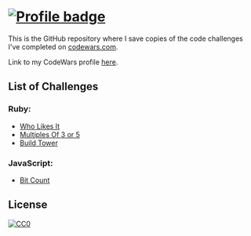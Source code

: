 
# [![Profile badge](https://www.codewars.com/users/sonny-maan/badges/large)](https://www.codewars.com/users/sonny-maan)
This is the GitHub repository where I save copies of the code challenges I've completed on [codewars.com](https://www.codewars.com/).

Link to my CodeWars profile [here](https://www.codewars.com/users/sonny-maan).  

## List of Challenges

### Ruby:
* [Who Likes It](https://github.com/sonny-maan/CodeWars/tree/master/who_likes_it)
* [Multiples Of 3 or 5](https://github.com/sonny-maan/CodeWars/tree/master/multiples_of_3_or_5)
* [Build Tower](https://github.com/sonny-maan/CodeWars/tree/master/build_tower)

### JavaScript:
* [Bit Count](https://github.com/sonny-maan/CodeWars/tree/master/who_likes_it)


## License
[![CC0](https://licensebuttons.net/p/zero/1.0/88x31.png)](https://creativecommons.org/publicdomain/zero/1.0/)

